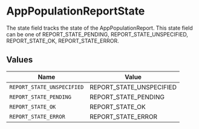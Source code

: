 # AppPopulationReportState

The state field tracks the state of the AppPopulationReport. This state field can be one of REPORT_STATE_PENDING, REPORT_STATE_UNSPECIFIED, REPORT_STATE_OK, REPORT_STATE_ERROR.


## Values

| Name                       | Value                      |
| -------------------------- | -------------------------- |
| `REPORT_STATE_UNSPECIFIED` | REPORT_STATE_UNSPECIFIED   |
| `REPORT_STATE_PENDING`     | REPORT_STATE_PENDING       |
| `REPORT_STATE_OK`          | REPORT_STATE_OK            |
| `REPORT_STATE_ERROR`       | REPORT_STATE_ERROR         |